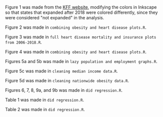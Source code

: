 Figure 1 was made from the [KFF website](https://www.kff.org/medicaid/issue-brief/status-of-state-medicaid-expansion-decisions-interactive-map/), modifying the colors in Inkscape so that states that expanded after 2018 were colored differently, since they were considered "not expanded" in the analysis.

Figure 2 was made in `combining obesity and heart disease plots.R`.

Figure 3 was made in `full heart disease mortality and insurance plots from 2006-2018.R`.

Figure 4 was made in `combining obesity and heart disease plots.R`.

Figures 5a and 5b was made in `lazy population and employment graphs.R`.

Figure 5c was made in `cleaning median income data.R`.

Figure 5d was made in `cleaning nationwide obesity data.R`.

Figures 6, 7, 8, 9a, and 9b was made in `did regression.R`.

Table 1 was made in `did regression.R`.

Table 2 was made in `did regression.R`.